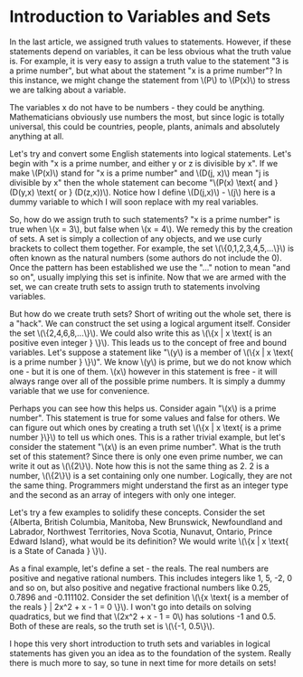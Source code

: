 <!-- html -->
<!-- wp:paragraph -->

<h1>Introduction to Variables and Sets</h1>

<p>In the last article, we assigned truth values to statements. However, if these statements depend on variables, it can
    be less obvious what the truth value is. For example, it is very easy to assign a truth value to the statement "3 is
    a prime number", but what about the statement "x is a prime number"? In this instance, we might change the statement
    from \(P\) to \(P(x)\) to stress we are talking about a variable.</p>
<!-- /wp:paragraph -->

<!-- wp:paragraph -->
<p>The variables x do not have to be numbers - they could be anything. Mathematicians obviously use numbers the most,
    but since logic is totally universal, this could be countries, people, plants, animals and absolutely anything at
    all.</p>
<!-- /wp:paragraph -->

<!-- wp:paragraph -->
<p>Let's try and convert some English statements into logical statements. Let's begin with "x is a prime number, and
    either y or z is divisible by x". If we make \(P(x)\) stand for "x is a prime number" and \(D(j, x)\) mean "j is divisible by
    x" then the whole statement can become "\(P(x) \text{ and } (D(y,x) \text{ or } (D(z,x))\). Notice how I define \(D(j,x)\) - \(j\) here is a dummy
    variable to which I will soon replace with my real variables. </p>
<!-- /wp:paragraph -->

<!-- wp:paragraph -->
<p>So, how do we assign truth to such statements? "x is a prime number" is true when \(x = 3\), but false when \(x = 4\). We
    remedy this by the creation of sets. A set is simply a collection of any objects, and we use curly brackets to
    collect them together. For example, the set \(\{0,1,2,3,4,5,...\}\) is often known as the natural numbers (some authors do
    not include the 0). Once the pattern has been established we use the "..." notion to mean "and so on", usually
    implying this set is infinite. Now that we are armed with the set, we can create truth sets to assign truth to
    statements involving variables.</p>
<!-- /wp:paragraph -->

<!-- wp:paragraph -->
<p>But how do we create truth sets? Short of writing out the whole set, there is a "hack". We can construct the set
    using a logical argument itself. Consider the set \(\{2,4,6,8,...\}\). We could also write this as \(\{x | x \text{ is an positive
    even integer } \}\). This leads us to the concept of free and bound variables. Let's suppose a statement like "\(y\) is a
    member of \(\{x | x \text{ is a prime number } \}\)". We know \(y\) is prime, but we do not know which one - but it is one of them. \(x\)
    however in this statement is free - it will always range over all of the possible prime numbers. It is simply a
    dummy variable that we use for convenience.</p>
<!-- /wp:paragraph -->

<!-- wp:paragraph -->
<p>Perhaps you can see how this helps us. Consider again "\(x\) is a prime number". This statement is true for some values
    and false for others. We can figure out which ones by creating a truth set \(\{x | x \text{ is a prime number }\}\) to tell us
    which ones. This is a rather trivial example, but let's consider the statement "\(x\) is an even prime number". What is
    the truth set of this statement? Since there is only one even prime number, we can write it out as \(\{2\}\). Note how
    this is not the same thing as 2. 2 is a number, \(\{2\}\) is a set containing only one number. Logically, they are not the
    same thing. Programmers might understand the first as an integer type and the second as an array of integers with
    only one integer. </p>
<!-- /wp:paragraph -->

<!-- wp:paragraph -->
<p>Let's try a few examples to solidify these concepts. Consider the set {Alberta, British Columbia, Manitoba, New
    Brunswick, Newfoundland and Labrador, Northwest Territories, Nova Scotia, Nunavut, Ontario, Prince Edward Island},
    what would be its definition? We would write \(\{x | x \text{ is a State of Canada } \}\).</p>
<!-- /wp:paragraph -->

<!-- wp:paragraph -->
<p>As a final example, let's define a set - the reals. The real numbers are positive and negative rational numbers. This
    includes integers like 1, 5, -2, 0 and so on, but also positive and negative fractional numbers like 0.25, 0.7896
    and -0.111102. Consider the set definition \(\{x \text{ is a member of the reals } | 2x^2 + x - 1 = 0 \}\). I won't go into details
    on solving quadratics, but we find that \(2x^2 + x - 1 = 0\) has solutions -1 and 0.5. Both of these are reals, so the
    truth set is \(\{-1, 0.5\}\).</p>
<!-- /wp:paragraph -->

<!-- wp:paragraph -->
<p>I hope this very short introduction to truth sets and variables in logical statements has given you an idea as to the
    foundation of the system. Really there is much more to say, so tune in next time for more details on sets!</p>
<!-- /wp:paragraph -->
<!-- html -->